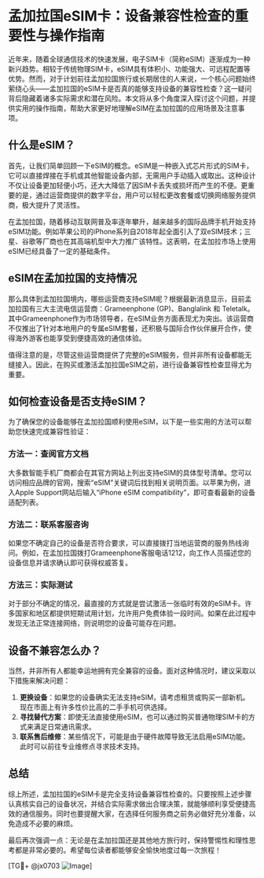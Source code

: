 # 孟加拉国eSIM卡：设备兼容性检查的重要性与操作指南

近年来，随着全球通信技术的快速发展，电子SIM卡（简称eSIM）逐渐成为一种新兴趋势。相较于传统物理SIM卡，eSIM具有体积小、功能强大、可远程配置等优势。然而，对于计划前往孟加拉国旅行或长期居住的人来说，一个核心问题始终萦绕心头——孟加拉国的eSIM卡是否真的能够支持设备的兼容性检查？这一疑问背后隐藏着诸多实际需求和潜在风险。本文将从多个角度深入探讨这个问题，并提供实用的操作指南，帮助大家更好地理解eSIM在孟加拉国的应用场景及注意事项。

## 什么是eSIM？

首先，让我们简单回顾一下eSIM的概念。eSIM是一种嵌入式芯片形式的SIM卡，它可以直接焊接在手机或其他智能设备内部，无需用户手动插入或取出。这种设计不仅让设备更加轻便小巧，还大大降低了因SIM卡丢失或损坏而产生的不便。更重要的是，通过运营商提供的数字平台，用户可以轻松更改套餐或切换网络服务提供商，极大提升了灵活性。

在孟加拉国，随着移动互联网普及率逐年攀升，越来越多的国际品牌手机开始支持eSIM功能。例如苹果公司的iPhone系列自2018年起全面引入了双eSIM技术；三星、谷歌等厂商也在其高端机型中大力推广该特性。这表明，在孟加拉市场上使用eSIM已经具备了一定的基础条件。

## eSIM在孟加拉国的支持情况

那么具体到孟加拉国境内，哪些运营商支持eSIM呢？根据最新消息显示，目前孟加拉国有三大主流电信运营商：Grameenphone (GP)、Banglalink 和 Teletalk。其中Grameenphone作为市场领导者，在eSIM业务方面表现尤为突出。该运营商不仅推出了针对本地用户的专属eSIM套餐，还积极与国际合作伙伴展开合作，使得海外游客也能享受到便捷高效的通信体验。

值得注意的是，尽管这些运营商提供了完整的eSIM服务，但并非所有设备都能无缝接入。因此，在购买或激活孟加拉国eSIM之前，进行设备兼容性检查显得尤为重要。

## 如何检查设备是否支持eSIM？

为了确保您的设备能够在孟加拉国顺利使用eSIM，以下是一些实用的方法可以帮助您快速完成兼容性验证：

### 方法一：查阅官方文档
大多数智能手机厂商都会在其官方网站上列出支持eSIM的具体型号清单。您可以访问相应品牌的官网，搜索“eSIM”关键词后找到相关说明页面。以苹果为例，进入Apple Support网站后输入“iPhone eSIM compatibility”，即可查看最新的设备适配列表。

### 方法二：联系客服咨询
如果您不确定自己的设备是否符合要求，可以直接拨打当地运营商的服务热线询问。例如，在孟加拉国拨打Grameenphone客服电话1212，向工作人员描述您的设备信息并请求确认即可获得权威答复。

### 方法三：实际测试
对于部分不确定的情况，最直接的方式就是尝试激活一张临时有效的eSIM卡。许多国家和地区都提供短期试用计划，允许用户免费体验一段时间。如果在此过程中发现无法正常连接网络，则说明您的设备可能存在问题。

## 设备不兼容怎么办？

当然，并非所有人都能幸运地拥有完全兼容的设备。面对这种情况时，建议采取以下措施来解决问题：

1. **更换设备**：如果您的设备确实无法支持eSIM，请考虑租赁或购买一部新机。现在市面上有许多性价比高的二手手机可供选择。
2. **寻找替代方案**：即使无法直接使用eSIM，也可以通过购买普通物理SIM卡的方式来满足日常通讯需求。
3. **联系售后维修**：某些情况下，可能是由于硬件故障导致无法启用eSIM功能。此时可以前往专业维修点寻求技术支持。

## 总结

综上所述，孟加拉国的eSIM卡是完全支持设备兼容性检查的。只要按照上述步骤认真核实自己的设备状况，并结合实际需求做出合理决策，就能够顺利享受便捷高效的通信服务。同时也要提醒大家，在选择任何服务商之前务必做好充分准备，以免造成不必要的麻烦。

最后再次强调一点：无论是在孟加拉国还是其他地方旅行时，保持警惕性和理性思考都是非常必要的。希望每位读者都能够安全愉快地度过每一次旅程！

[TG💪+ @jx0703 ![Image](https://github.com/user-attachments/assets/dbca1d08-cadb-493c-b0ec-ad6f7a83f270)]